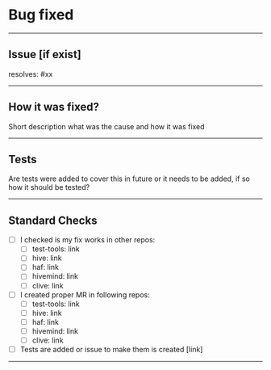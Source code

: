 # Bug fixed

---
## Issue [if exist]

resolves: #xx

---
## How it was fixed?

Short description what was the cause and how it was fixed

---
## Tests

Are tests were added to cover this in future or it needs to be added, if so how it should be tested?

---
## Standard Checks

- [ ] I checked is my fix works in other repos:
    - [ ] test-tools: link
    - [ ] hive: link
    - [ ] haf: link
    - [ ] hivemind: link
    - [ ] clive: link
- [ ] I created proper MR in following repos:
    - [ ] test-tools: link
    - [ ] hive: link
    - [ ] haf: link
    - [ ] hivemind: link
    - [ ] clive: link
- [ ] Tests are added or issue to make them is created [link]
---
